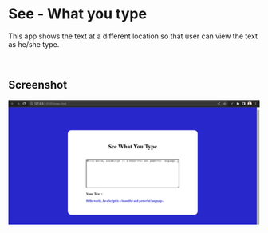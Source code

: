 # See - What you type

This app shows the text at a different location so that user can view the text as he/she type.

<br>

## Screenshot

![](./Image/Screenshot9.png)